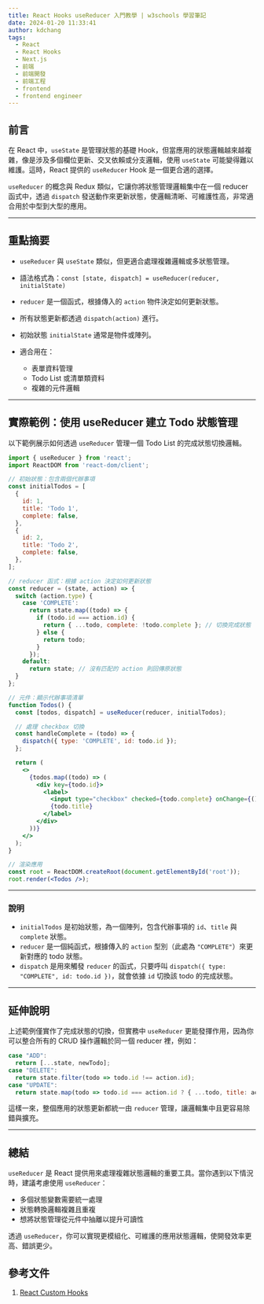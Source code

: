 ```yaml
---
title: React Hooks useReducer 入門教學 | w3schools 學習筆記
date: 2024-01-20 11:33:41
author: kdchang
tags:
  - React
  - React Hooks
  - Next.js
  - 前端
  - 前端開發
  - 前端工程
  - frontend
  - frontend engineer
---
```


## 前言

在 React 中，`useState` 是管理狀態的基礎 Hook，但當應用的狀態邏輯越來越複雜，像是涉及多個欄位更新、交叉依賴或分支邏輯，使用 `useState` 可能變得難以維護。這時，React 提供的 `useReducer` Hook 是一個更合適的選擇。

`useReducer` 的概念與 Redux 類似，它讓你將狀態管理邏輯集中在一個 reducer 函式中，透過 `dispatch` 發送動作來更新狀態，使邏輯清晰、可維護性高，非常適合用於中型到大型的應用。

---

## 重點摘要

- `useReducer` 與 `useState` 類似，但更適合處理複雜邏輯或多狀態管理。
- 語法格式為：`const [state, dispatch] = useReducer(reducer, initialState)`
- `reducer` 是一個函式，根據傳入的 `action` 物件決定如何更新狀態。
- 所有狀態更新都透過 `dispatch(action)` 進行。
- 初始狀態 `initialState` 通常是物件或陣列。
- 適合用在：

  - 表單資料管理
  - Todo List 或清單類資料
  - 複雜的元件邏輯

---

## 實際範例：使用 useReducer 建立 Todo 狀態管理

以下範例展示如何透過 `useReducer` 管理一個 Todo List 的完成狀態切換邏輯。

```jsx
import { useReducer } from 'react';
import ReactDOM from 'react-dom/client';

// 初始狀態：包含兩個代辦事項
const initialTodos = [
  {
    id: 1,
    title: 'Todo 1',
    complete: false,
  },
  {
    id: 2,
    title: 'Todo 2',
    complete: false,
  },
];

// reducer 函式：根據 action 決定如何更新狀態
const reducer = (state, action) => {
  switch (action.type) {
    case 'COMPLETE':
      return state.map((todo) => {
        if (todo.id === action.id) {
          return { ...todo, complete: !todo.complete }; // 切換完成狀態
        } else {
          return todo;
        }
      });
    default:
      return state; // 沒有匹配的 action 則回傳原狀態
  }
};

// 元件：顯示代辦事項清單
function Todos() {
  const [todos, dispatch] = useReducer(reducer, initialTodos);

  // 處理 checkbox 切換
  const handleComplete = (todo) => {
    dispatch({ type: 'COMPLETE', id: todo.id });
  };

  return (
    <>
      {todos.map((todo) => (
        <div key={todo.id}>
          <label>
            <input type="checkbox" checked={todo.complete} onChange={() => handleComplete(todo)} />
            {todo.title}
          </label>
        </div>
      ))}
    </>
  );
}

// 渲染應用
const root = ReactDOM.createRoot(document.getElementById('root'));
root.render(<Todos />);
```

---

### 說明

- `initialTodos` 是初始狀態，為一個陣列，包含代辦事項的 `id`、`title` 與 `complete` 狀態。
- `reducer` 是一個純函式，根據傳入的 `action` 型別（此處為 `"COMPLETE"`）來更新對應的 todo 狀態。
- `dispatch` 是用來觸發 `reducer` 的函式，只要呼叫 `dispatch({ type: "COMPLETE", id: todo.id })`，就會依據 `id` 切換該 todo 的完成狀態。

---

## 延伸說明

上述範例僅實作了完成狀態的切換，但實務中 `useReducer` 更能發揮作用，因為你可以整合所有的 CRUD 操作邏輯於同一個 reducer 裡，例如：

```js
case "ADD":
  return [...state, newTodo];
case "DELETE":
  return state.filter(todo => todo.id !== action.id);
case "UPDATE":
  return state.map(todo => todo.id === action.id ? { ...todo, title: action.title } : todo);
```

這樣一來，整個應用的狀態更新都統一由 `reducer` 管理，讓邏輯集中且更容易除錯與擴充。

---

## 總結

`useReducer` 是 React 提供用來處理複雜狀態邏輯的重要工具。當你遇到以下情況時，建議考慮使用 `useReducer`：

- 多個狀態變數需要統一處理
- 狀態轉換邏輯複雜且重複
- 想將狀態管理從元件中抽離以提升可讀性

透過 `useReducer`，你可以實現更模組化、可維護的應用狀態邏輯，使開發效率更高、錯誤更少。

## 參考文件

1. [React Custom Hooks](https://www.w3schools.com/react/react_customhooks.asp)
